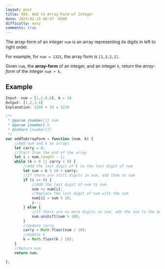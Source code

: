 ```yaml
---
layout: post
title: 989. Add to Array-Form of Integer
date: 2023-02-15 08:47 -0500
difficulty: easy
comments: true
---
```


The array-form of an integer `num` is an array representing its digits in left to right order.

For example, for `num = 1321`, the array form is `[1,3,2,1]`.

Given `num`, the **array-form** of an integer, and an integer `k`, return the _array-form_ of the integer `num + k`.

## Example

```javascript
Input: num = [1,2,0,0], k = 34
Output: [1,2,3,4]
Explanation: 1200 + 34 = 1234
```


```javascript
/**
 * @param {number[]} num
 * @param {number} k
 * @return {number[]}
 */
var addToArrayForm = function (num, k) {
    //Add num and k as arrays
    let carry = 0;
    //Start from the end of the array
    let i = num.length - 1;
    while (k > 0 || carry > 0) {
        //Add the last digit of k to the last digit of num
        let sum = k % 10 + carry;
        //If there are still digits in num, add them to sum
        if (i >= 0) {
            //Add the last digit of num to sum
            sum += num[i];
            //Replace the last digit of num with the sum
            num[i] = sum % 10;
            i--;
        } else {
            //If there are no more digits in num, add the sum to the beginning of num
            num.unshift(sum % 10);
        }
        //Update carry
        carry = Math.floor(sum / 10);
        //Update k
        k = Math.floor(k / 10);
    }
    //Return num
    return num;

};
```
